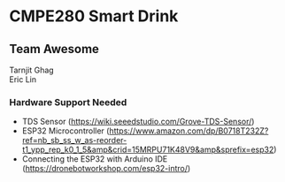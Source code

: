 # CMPE280 Smart Drink

## Team Awesome <br />

Tarnjit Ghag <br />
Eric Lin <br />

### Hardware Support Needed
- TDS Sensor (https://wiki.seeedstudio.com/Grove-TDS-Sensor/)
- ESP32 Microcontroller (https://www.amazon.com/dp/B0718T232Z?ref=nb_sb_ss_w_as-reorder-t1_ypp_rep_k0_1_5&amp&crid=15MRPU71K48V9&amp&sprefix=esp32)
- Connecting the ESP32 with Arduino IDE (https://dronebotworkshop.com/esp32-intro/)
